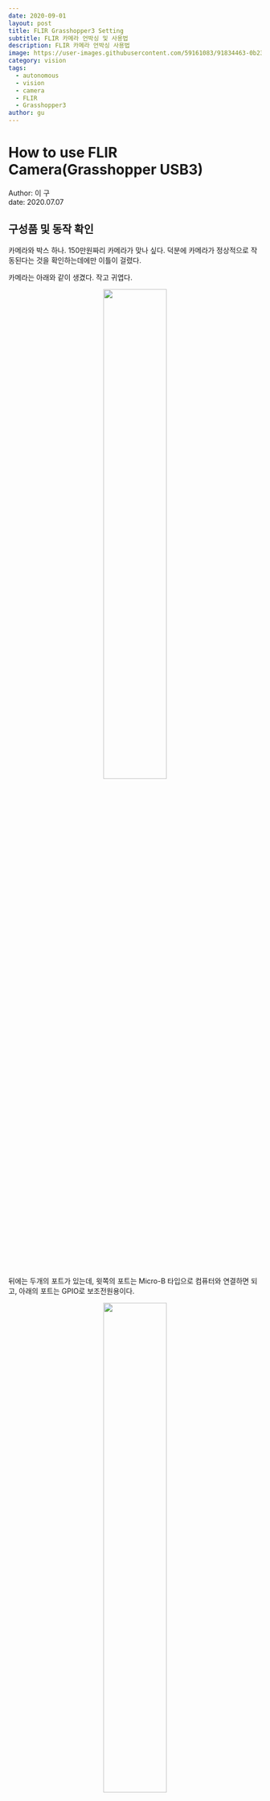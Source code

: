 ```yaml
---
date: 2020-09-01
layout: post
title: FLIR Grasshopper3 Setting
subtitle: FLIR 카메라 언박싱 및 사용법
description: FLIR 카메라 언박싱 사용법
image: https://user-images.githubusercontent.com/59161083/91834463-0b23fc00-ec83-11ea-8566-2cc41cbedb71.png
category: vision
tags:
  - autonomous
  - vision
  - camera
  - FLIR
  - Grasshopper3
author: gu
---
```


# How to use FLIR Camera(Grasshopper USB3)
Author: 이  구   
date: 2020.07.07

## 구성품 및 동작 확인

카메라와 박스 하나. 150만원짜리 카메라가 맞나 싶다. 덕분에 카메라가 정상적으로 작동된다는 것을 확인하는데에만 이틀이 걸렸다.   

카메라는 아래와 같이 생겼다. 작고 귀엽다.   

<p align="center"><img src="https://user-images.githubusercontent.com/59161083/86768884-332f1e80-c089-11ea-9b86-b5bcc539f237.jpg" width="50%" height="50%"></img></p>

뒤에는 두개의 포트가 있는데, 윗쪽의 포트는 Micro-B 타입으로 컴퓨터와 연결하면 되고, 아래의 포트는 GPIO로 보조전원용이다.   

<p align="center"><img src="https://user-images.githubusercontent.com/59161083/86769034-71c4d900-c089-11ea-8617-20ff9ad1c115.jpg" width="50%" height="50%"></img></p>

카메라 앞을 덮고 있는 덮개를 벗긴 후, 따로 구입한 c-mount 렌즈를 돌려서 끼워넣으면 된다.   

<p align="center"><img src="https://user-images.githubusercontent.com/59161083/86769198-bea8af80-c089-11ea-9039-698f4e038d30.jpg" width="50%" height="50%"></img></p>

박스의 윗면을 보면, 아래와 같은 문구가 적혀있다.   

    **Before plugging in your camera**    
    Download the Getting Started Manual and Software.   
    Go to www.flir.com/mv-getting-started   

위의 링크를 타고 들어가면 간단한 사용 설명서를 볼 수 있다. 정말 간단하다.   

카메라가 정상적으로 동작하는 것을 확인하기 위해 아래의 링크에 들어가, spinnaker sdk를 설치하자.    
https://www.flirkorea.com/support-center/iis/machine-vision/downloads/spinnaker-sdk-and-firmware-download/   

설치 후, Spin view를 실행하면 카메라가 동작하는 것을 확인할 수 있다.

## 사용법(python3, ROS2)
### python3
python으로 FLIR 카메라에서 이미지를 받아온 후, 화면에 출력해보자.   
FLIR 카메라는 기존에 쓰던 웹캠과는 달리, usb를 연결하자마자 카메라로 인식되지는 않는다.   
즉, cv2.videocapture() 같은 함수를 사용해도 이미지를 받아올 수 없다.   
FLIR 카메라를 사용하기 위해, PySpin, EasyPySpin 라이브러리를 설치하자.

> PySpin: FLIR official python library   
> EasyPySpin: unofficial wrapper for FLIR Spinnaker SDK. This wrapper provides much the same way as the OpenCV VideoCapture class.   

이제 아래와 같이 FLIR 카메라를 사용할 수 있다.   

```(python3)
cap = EasyPySpin.VideoCapture(0)
cap.cam.PixelFormat.SetValue(PySpin.PixelFormat_BayerGB8)
```

이때, pixel format을 정해주어야하는데 우리는 SpinView에서 확인한 pixel format으로 설정해주었다.   

```(python3)
cap.cam.PixelFormat.SetValue(PySpin.PixelFormat_BayerGB8)
```

이제 아래와 같이 기존의 opencv와 비슷한 방식으로 사용할 수 있다.   

```(python3
ret, frame = cap.read()
img_show = cv2.resize(frame, None, fx=args.scale, fy=args.scale)
img_show = cv2.cvtColor(img_show, cv2.COLOR_BayerGB2RGB)
```

왜인지 모르겠지만, BGR이 아니라, RGB로 바꿔주어야 이미지가 똑바로 출력된다.   

전체 코드는 [여기](https://github.com/DGIST-ARTIV/VISION/blob/master/%EC%B9%B4%EB%A9%94%EB%9D%BC/get_image_from_flir_camera.py)   

### ROS2
cv2 format의 이미지를 ROS2의 Image형식으로 바꿔주기 위해 CvBridge를 사용해야 한다. 이를 사용하기 위해, cv_bridge 라이브러리를 설치하자.   
ros2를 사용해야 하니 위의 코드에서 rclpy를 import하자.   

이후, 계속해서 실행될 img_callback 함수를 만들어 주었다.   

```(python3)
ret, img = self.cap.read()
img = cv2.cvtColor(img, cv2.COLOR_BayerGB2RGB)
img = cv2.resize(img, dsize = (args.width, args.height))
temp=CvBridge().cv2_to_imgmsg(img, encoding = 'bgr8')
self.publisher_.publish(temp)
```

위의 과정을 통해 cv2 형식의 이미지를 ROS2의 image message type의 형식으로 만들어준 후, publish 하게 된다.   

전체 코드는 [여기](https://github.com/DGIST-ARTIV/VISION/blob/master/%EC%B9%B4%EB%A9%94%EB%9D%BC/FLIR_CAMERA(revised).py) 

위의 코드를 그대로 실행하게 되면, FLIR_ImgPublisher라는 노드에서 FLIR_IMAGE 라는 topic을 publish하게 된다.

<p align="center"><img src="https://user-images.githubusercontent.com/59161083/86770545-c8cbad80-c08b-11ea-86b6-f01d63071880.png" width="100%" height="100%"></img></p>


### Note
* FLIR_CAMERA(revised): 카메라가 컴퓨터와 정상적으로 연결되어 있지 않으면, FATAL log가 발생
